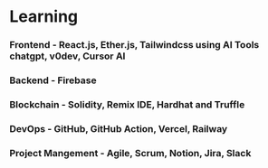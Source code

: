 # Learning

### Frontend - React.js, Ether.js, Tailwindcss using AI Tools chatgpt, v0dev, Cursor AI 
### Backend - Firebase 
### Blockchain - Solidity, Remix IDE, Hardhat and Truffle 
### DevOps - GitHub, GitHub Action, Vercel, Railway
### Project Mangement - Agile, Scrum, Notion, Jira, Slack  
